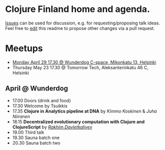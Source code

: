 # Clojure Finland home and agenda.

[Issues](https://github.com/clojure-finland/home/issues) can be used for discussion, e.g. for requesting/proposing talk ideas. Feel free to [edit](https://github.com/clojure-finland/home/edit/master/README.md) this readme to propose other changes via a pull request.

# Meetups
- [Monday April 29 17.30 @ Wunderdog C-space, Mikonkatu 13, Helsinki](#april-@-wunderdog)
- Thursday May 23 17.30 @ Tomorrow Tech, Aleksanterinkatu 46 C, Helsinki


## April @ Wunderdog
* 17.00 Doors (drink and food)
* 17.30 Welcome by Tsuikkis
* 17.35 **Clojure in Analytics pipeline at DNA** by *Kimmo Koskinen* & *Juha Niiranen*
* 18.15 **Decentralized evolutionary computation with Clojure and ClojureScript** by *[Rakhim Davletkaliyev](https://rakhim.org/)*
* 19.00 Third talk
* 19.30 Sauna batch one
* 20.30 Sauna batch two